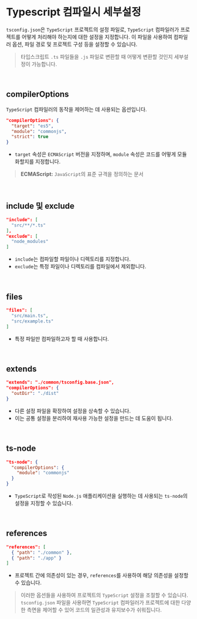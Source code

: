 # Typescript 컴파일시 세부설정

`tsconfig.json`은 `TypeScript` 프로젝트의 설정 파일로, `TypeScript` 컴파일러가 프로젝트를 어떻게 처리해야 하는지에 대한 설정을 지정합니다. 이 파일을 사용하여 컴파일러 옵션, 파일 경로 및 프로젝트 구성 등을 설정할 수 있습니다.
> 타입스크립트 `.ts` 파일들을 `.js` 파일로 변환할 때 어떻게 변환할 것인지 세부설정이 가능합니다.

&nbsp;

## compilerOptions

`TypeScript` 컴파일러의 동작을 제어하는 데 사용되는 옵션입니다.

```json
"compilerOptions": {
  "target": "es5",
  "module": "commonjs",
  "strict": true
}
```

- `target` 속성은 `ECMAScript` 버전을 지정하며, `module` 속성은 코드를 어떻게 모듈화할지를 지정합니다.

> **ECMAScript:** `JavaScript`의 표준 규격을 정의하는 문서

&nbsp;

## include 및 exclude

```json
"include": [
  "src/**/*.ts"
],
"exclude": [
  "node_modules"
]
```

- `include`는 컴파일할 파일이나 디렉토리를 지정합니다.
- `exclude`는 특정 파일이나 디렉토리를 컴파일에서 제외합니다.

&nbsp;

## files

```json
"files": [
  "src/main.ts",
  "src/example.ts"
]
```

- 특정 파일만 컴파일하고자 할 때 사용합니다.

&nbsp;

## extends

```json
"extends": "./common/tsconfig.base.json",
"compilerOptions": {
  "outDir": "./dist"
}
```

- 다른 설정 파일을 확장하여 설정을 상속할 수 있습니다.
- 이는 공통 설정을 분리하여 재사용 가능한 설정을 만드는 데 도움이 됩니다.

&nbsp;

## ts-node

```json
"ts-node": {
  "compilerOptions": {
    "module": "commonjs"
  }
}
```

- `TypeScript`로 작성된 `Node.js` 애플리케이션을 실행하는 데 사용되는 `ts-node`의 설정을 지정할 수 있습니다.

&nbsp;

## references

```json
"references": [
  { "path": "./common" },
  { "path": "./app" }
]
```

- 프로젝트 간에 의존성이 있는 경우, `references`를 사용하여 해당 의존성을 설정할 수 있습니다.

> 이러한 옵션들을 사용하여 프로젝트의 `TypeScript` 설정을 조절할 수 있습니다. `tsconfig.json` 파일을 사용하면 `TypeScript` 컴파일러가 프로젝트에 대한 다양한 측면을 제어할 수 있어 코드의 일관성과 유지보수가 쉬워집니다.
